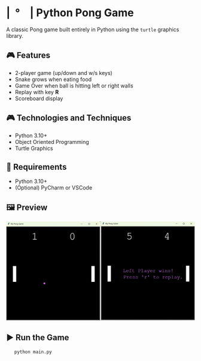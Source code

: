 # |&nbsp;&nbsp;°&nbsp;&nbsp;&nbsp;&nbsp;| Python Pong Game

A classic Pong game built entirely in Python using the `turtle` graphics library.

## 🎮 Features
- 2-player game (up/down and w/s keys)
- Snake grows when eating food
- Game Over when ball is hitting left or right walls
- Replay with key **R**
- Scoreboard display

## 🎮 Technologies and Techniques
- Python 3.10+
- Object Oriented Programming
- Turtle Graphics

## 🧰 Requirements
- Python 3.10+
- (Optional) PyCharm or VSCode

## 🖼️ Preview
![Game Preview](./images/pong_game.jpg)

## ▶️ Run the Game

```bash
   python main.py